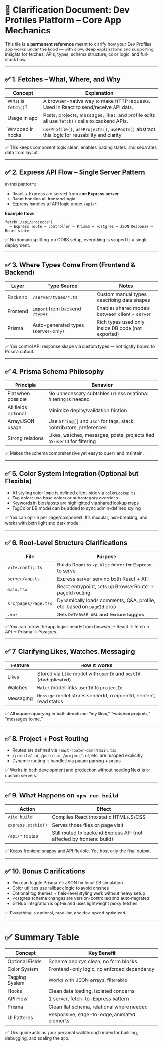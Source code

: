 # 🧠 Clarification Document: Dev Profiles Platform – Core App Mechanics

This file is a **permanent reference** meant to clarify how your Dev Profiles app works under the hood — with slow, deep explanations and supporting insights for fetches, APIs, types, schema structure, color logic, and full-stack flow.

---

## ✅ 1. Fetches – What, Where, and Why

| Concept            | Explanation                                                                                   |
| ------------------ | --------------------------------------------------------------------------------------------- |
| What is `fetch()`? | A browser-native way to make HTTP requests. Used in React to send/receive API data.           |
| Usage in app       | Posts, projects, messages, likes, and profile edits all use `fetch()` calls to backend APIs.  |
| Wrapped in hooks   | `useProfile()`, `useProjects()`, `usePosts()` abstract this logic for reusability and clarity |

✅ This keeps component logic clean, enables loading states, and separates data from layout.

---

## ✅ 2. Express API Flow – Single Server Pattern

In this platform:

* React + Express are served from **one Express server**
* React handles all frontend logic
* Express handles all API logic under `/api/*`

**Example flow:**

```tsx
fetch('/api/projects')
  → Express route → Controller → Prisma → Postgres → JSON Response → React state
```

✅ No domain splitting, no CORS setup, everything is scoped to a single deployment.

---

## ✅ 3. Where Types Come From (Frontend & Backend)

| Layer    | Type Source                        | Notes                                              |
| -------- | ---------------------------------- | -------------------------------------------------- |
| Backend  | `/server/types/*.ts`               | Custom manual types describing data shapes         |
| Frontend | `import` from backend `/types`     | Enables shared models between client + server      |
| Prisma   | Auto-generated types (server-only) | Rich types used only inside DB code (not exported) |

✅ You control API response shape via custom types — not tightly bound to Prisma output.

---

## ✅ 4. Prisma Schema Philosophy

| Principle           | Behavior                                                                 |
| ------------------- | ------------------------------------------------------------------------ |
| Flat when possible  | No unnecessary subtables unless relational filtering is needed           |
| All fields optional | Minimize deploy/validation friction                                      |
| Array/JSON usage    | Use `String[]` and `Json` for tags, stack, contributors, preferences     |
| Strong relations    | Likes, watches, messages, posts, projects tied to `userId` for filtering |

✅ Makes the schema comprehensive yet easy to query and maintain.

---

## ✅ 5. Color System Integration (Optional but Flexible)

* All styling color logic is defined client-side via `colorLookup.ts`
* Tag colors use base colors or subcategory overrides
* Keywords in bios/posts are highlighted via shared lookup maps
* TagColor DB model can be added to sync admin-defined styling

✅ You can opt-in per page/component. It’s modular, non-breaking, and works with both light and dark mode.

---

## ✅ 6. Root-Level Structure Clarifications

| File                 | Purpose                                                                |
| -------------------- | ---------------------------------------------------------------------- |
| `vite.config.ts`     | Builds React to `/public` folder for Express to serve                  |
| `server/app.ts`      | Express server serving both React + API                                |
| `main.tsx`           | React entrypoint, sets up BrowserRouter + pageId routing               |
| `src/pages/Page.tsx` | Dynamically loads comments, Q\&A, profile, etc. based on `pageId` prop |
| `.env`               | Sets `DATABASE_URL` and feature toggles                                |

✅ You can follow the app logic linearly from browser → React → fetch → API → Prisma → Postgres.

---

## ✅ 7. Clarifying Likes, Watches, Messaging

| Feature   | How It Works                                                       |
| --------- | ------------------------------------------------------------------ |
| Likes     | Stored via `Like` model with `userId` and `postId` (deduplicated)  |
| Watches   | `Watch` model links `userId` to `projectId`                        |
| Messaging | `Message` model stores senderId, recipientId, content, read status |

✅ All support querying in both directions: “my likes,” “watched projects,” “messages to me.”

---

## ✅ 8. Project + Post Routing

* Routes are defined via `react-router-dom` in `main.tsx`
* `/profile/:id`, `/post/:id`, `/project/:id`, etc. are mapped explicitly
* Dynamic routing is handled via param parsing + props

✅ Works in both development and production without needing Next.js or custom servers.

---

## ✅ 9. What Happens on `npm run build`

| Action             | Effect                                                               |
| ------------------ | -------------------------------------------------------------------- |
| `vite build`       | Compiles React into static HTML/JS/CSS                               |
| `express.static()` | Serves those files on page visit                                     |
| `/api/*` routes    | Still routed to backend Express API (not affected by frontend build) |

✅ Keeps frontend snappy and API flexible. You host only the final output.

---

## ✅ 10. Bonus Clarifications

* You can toggle Prisma ↔ JSON for local DB simulation
* Color utilities use fallback logic to avoid crashes
* Optional tag themes + field-level styling work without heavy setup
* Postgres schema changes are version-controlled and auto-migrated
* GitHub integration is opt-in and uses lightweight proxy fetches

✅ Everything is optional, modular, and dev-speed optimized.

---

# ✅ Summary Table

| Concept         | Key Benefit                                 |
| --------------- | ------------------------------------------- |
| Optional Fields | Schema deploys clean, no form blocks        |
| Color System    | Frontend-only logic, no enforced dependency |
| Tagging System  | Works with JSON arrays, filterable          |
| Hooks           | Clean data loading, isolated concerns       |
| API Flow        | 1 server, fetch-to-Express pattern          |
| Prisma          | Clean flat schema, relational where needed  |
| UI Patterns     | Responsive, edge-to-edge, animated elements |

✅ This guide acts as your personal walkthrough index for building, debugging, and scaling the app.
